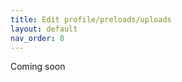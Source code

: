 ```yaml
---
title: Edit profile/preloads/uploads
layout: default
nav_order: 8
---
```


Coming soon


<!-- # {{page.title}} walkthrough

<video id="video" controls preload="metadata" width="100%">
   <source src="{{site.baseurl}}/videos/profile.mp4" type="video/mp4">
</video>
 -->
